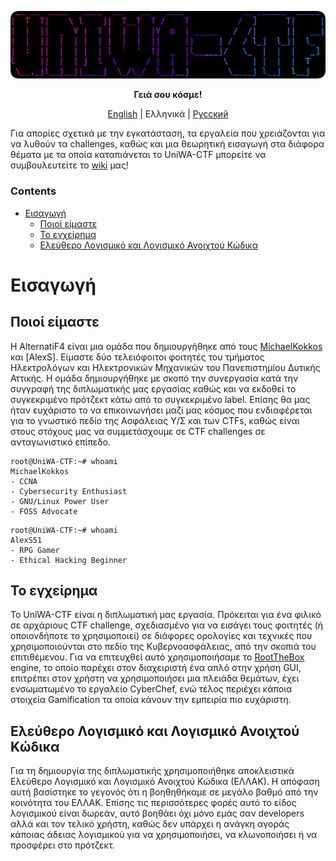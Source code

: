 <p align="center">
  <img src="/documentation/img/logo.png">
</p>
<p align="center"> <b>Γειά σου κόσμε!</b> </p>

<p align="center">
  <a href="https://github.com/ALTernatiF4-Sec/UniWA-CTF/blob/master/README.md">English</a> |
  <span>Ελληνικά</span> |
  <a href="https://github.com/ALTernatiF4-Sec/UniWA-CTF/tree/master/documentation/russian">Pусский</a> 
</p>

Για απορίες σχετικά με την εγκατάσταση, τα εργαλεία που χρειάζονται για να λυθούν τα challenges, καθώς και μια θεωρητική εισαγωγή στα διάφορα θέματα με τα οποία καταπιάνεται το UniWA-CTF μπορείτε να συμβουλευτείτε το [wiki](https://github.com/ALTernatiF4-Sec/UniWA-CTF/wiki) μας!   

### Contents
- [Εισαγωγή](#Εισαγωγή)
  - [Ποιοί είμαστε](#Ποιοί-είμαστε)
  - [Το εγχείρημα](#Το-εγχείρημα)
  - [Ελεύθερο Λογισμικό και Λογισμικό Ανοιχτού Κώδικα](#Ελεύθερο-Λογισμικό-και-Λογισμικό-Ανοιχτού-Κώδικα)

# Εισαγωγή

## Ποιοί είμαστε
Η AlternatiF4 είναι μια ομάδα που δημιουργήθηκε από τους [MichaelKokkos](https://github.com/MichaelKokkos) και [AlexS]. Είμαστε δύο τελειόφοιτοι φοιτητές του τμήματος Ηλεκτρολόγων και Ηλεκτρονικών Μηχανικών του Πανεπιστημίου Δυτικής Αττικής. Η ομάδα δημιουργήθηκε με σκοπό την συνεργασία κατά την συγγραφή της διπλωματικής μας εργασίας καθώς και να εκδοθεί το συγκεκριμένο πρότζεκτ κάτω από το συγκεκριμένο label. Επίσης θα μας ήταν ευχάριστο το να επικοινωνήσει μαζί μας κόσμος που ενδιαφέρεται για το γνωστικό πεδίο της Ασφάλειας Υ/Σ και των CTFs, καθώς είναι στους στόχους μας να συμμετάσχουμε σε CTF challenges σε ανταγωνιστικό επίπεδο. 
 
```console
root@UniWA-CTF:~# whoami
MichaelKokkos
- CCNA
- Cybersecurity Enthusiast
- GNU/Linux Power User
- FOSS Advocate
```

```console
root@UniWA-CTF:~# whoami
AlexS51 
- RPG Gamer
- Ethical Hacking Beginner
```

## Το εγχείρημα
Το UniWA-CTF είναι η διπλωματική μας εργασία. Πρόκειται για ένα φιλικό σε αρχάριους CTF challenge, σχεδιασμένο για να εισάγει τους φοιτητές (ή οποιονδήποτε το χρησιμοποιεί) σε διάφορες ορολογίες και τεχνικές που χρησιμοποιούνται στο πεδίο της Κυβερνοασφάλειας, από την σκοπιά του επιτιθέμενου. Για να επιτευχθεί αυτό χρησιμοποιήσαμε το [RootTheBox](https://github.com/moloch--/RootTheBox) engine, το οποίο παρέχει στον διαχειριστή ένα απλό στην χρήση GUI, επιτρέπει στον χρήστη να χρησιμοποιήσει μια πλειάδα θεμάτων, έχει ενσωματωμένο το εργαλείο CyberChef, ενώ τέλος περιέχει κάποια στοιχεία Gamification τα οποία κάνουν την εμπειρία πιο ευχάριστη.


## Ελεύθερο Λογισμικό και Λογισμικό Ανοιχτού Κώδικα
Για τη δημιουργία της διπλωματικής χρησιμοποιήθηκε αποκλειστικά Ελεύθερο Λογισμικό και Λογισμικό Ανοιχτού Κώδικα (ΕΛΛΑΚ). Η απόφαση αυτή βασίστηκε το γεγονός ότι η βοηθηθήκαμε σε μεγάλο βαθμό από την κοινότητα του ΕΛΛΑΚ. Επίσης τις περισσότερες φορές αυτό το είδος λογισμικού είναι δωρεάν, αυτό βοηθάει όχι μόνο εμάς σαν developers αλλά και τον τελικό χρήστη, καθώς δεν υπάρχει η ανάγκη αγοράς κάποιας άδειας λογισμικού για να χρησιμοποιήσει, να κλωνοποιήσει ή να προσφέρει στο πρότζεκτ.   
